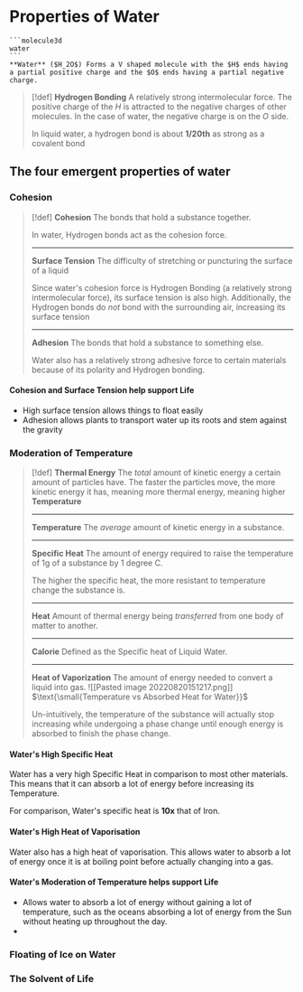 # Properties of Water
````col
```molecule3d
water
```
**Water** ($H_2O$) Forms a V shaped molecule with the $H$ ends having a partial positive charge and the $O$ ends having a partial negative charge.
````

> [!def]
> **Hydrogen Bonding**
> A relatively strong intermolecular force.
> The positive charge of the $H$ is attracted to the negative charges of other molecules. In the case of water, the negative charge is on the $O$ side.
> 
> In liquid water, a hydrogen bond is about **1/20th** as strong as a covalent bond

## The four emergent properties of water
### Cohesion

> [!def]
> **Cohesion**
> The bonds that hold a substance together. 
> 
> In water, Hydrogen bonds act as the cohesion force.
> ***
> **Surface Tension**
> The difficulty of stretching or puncturing the surface of a liquid
> 
> Since water's cohesion force is Hydrogen Bonding (a relatively strong intermolecular force), its surface tension is also high. Additionally, the Hydrogen bonds do *not* bond with the surrounding air, increasing its surface tension
> ***
> **Adhesion**
> The bonds that hold a substance to something else.
> 
> Water also has a relatively strong adhesive force to certain materials because of its polarity and Hydrogen bonding.

#### Cohesion and Surface Tension help support Life
- High surface tension allows things to float easily
- Adhesion allows plants to transport water up its roots and stem against the gravity

### Moderation of Temperature

> [!def]
> **Thermal Energy**
> The *total* amount of kinetic energy a certain amount of particles have.
> The faster the particles move, the more kinetic energy it has, meaning more thermal energy, meaning higher **Temperature**
> ***
> **Temperature**
> The *average* amount of kinetic energy in a substance.
> ***
> **Specific Heat**
> The amount of energy required to raise the temperature of 1g of a substance by 1 degree C.
> 
> The higher the specific heat, the more resistant to temperature change the substance is.
> ***
> **Heat**
> Amount of thermal energy being *transferred* from one body of matter to another.
> ***
> **Calorie**
> Defined as the Specific heat of Liquid Water.
> ***
> **Heat of Vaporization**
> The amount of energy needed to convert a liquid into gas.
> ![[Pasted image 20220820151217.png]]
> $\text{\small{Temperature vs Absorbed Heat for Water}}$
> 
> Un-intuitively, the temperature of the substance will actually stop increasing while undergoing a phase change until enough energy is absorbed to finish the phase change.

#### Water's High Specific Heat
Water has a very high Specific Heat in comparison to most other materials. This means that it can absorb a lot of energy before increasing its Temperature. 

For comparison, Water's specific heat is **10x** that of Iron.

#### Water's High Heat of Vaporisation
Water also has a high heat of vaporisation. This allows water to absorb a lot of energy once it is at boiling point before actually changing into a gas.

#### Water's Moderation of Temperature helps support Life
- Allows water to absorb a lot of energy without gaining a lot of temperature, such as the oceans absorbing a lot of energy from the Sun without heating up throughout the day.
- 

### Floating of Ice on Water

### The Solvent of Life 

